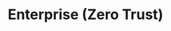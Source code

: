 ---
layout: default
title: Enterprise (Zero Trust)
nav_exclude: false
nav_order: 70
has_children: true
last_modified_date: 1
---